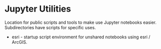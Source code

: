 # Jupyter Utilities

Location for public scripts and tools to make use Jupyter notebooks
easier. Subdirectories have scripts for specific uses.

* esri - startup script environment for unshared notebooks using esri
/ ArcGIS.

